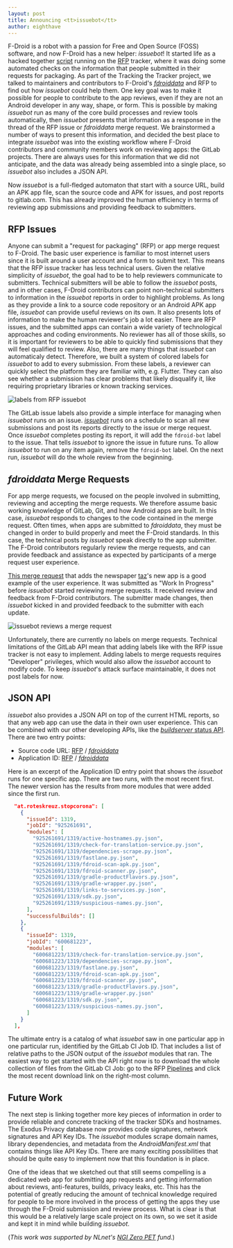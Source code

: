 ```yaml
---
layout: post
title: Announcing <tt>issuebot</tt>
author: eighthave
---
```


F-Droid is a robot with a passion for Free and Open Source (FOSS)
software, and now F-Droid has a new helper: _issuebot_!  It started
life as a hacked together
[script](https://gitlab.com/fdroid/rfp/blob/69a9e2b7a11dfbc492dbdd334f426bcbec257880/.issuebot.py)
running on the [RFP](https://gitlab.com/fdroid/rfp/issues) tracker,
where it was doing some automated checks on the information that
people submitted in their requests for packaging.  As part of the
Tracking the Tracker project, we talked to maintainers and
contributors to F-Droid's
[_fdroiddata_](https://gitlab.com/fdroid/fdroiddata/issues) and RFP to
find out how _issuebot_ could help them. One key goal was to make it
possible for people to contribute to the app reviews, even if they are
not an Android developer in any way, shape, or form.  This is possible
by making _issuebot_ run as many of the core build processes and
review tools automatically, then _issuebot_ presents that information
as a response in the thread of the RFP issue or _fdroiddata_ merge
request.  We brainstormed a number of ways to present this
information, and decided the best place to integrate _issuebot_ was
into the existing workflow where F-Droid contributors and community
members work on reviewing apps: the GitLab projects.  There are always
uses for this information that we did not anticipate, and the data was
already being assembled into a single place, so _issuebot_ also
includes a JSON API.

Now _issuebot_ is a full-fledged automaton that start with a source
URL, build an APK app file, scan the source code and APK for issues,
and post reports to gitlab.com.  This has already improved the human
efficiency in terms of reviewing app submissions and providing
feedback to submitters.


## RFP Issues

Anyone can submit a "request for packaging" (RFP) or app merge request
to F-Droid.  The basic user experience is familiar to most internet
users since it is built around a user account and a form to submit
text.  This means that the RFP issue tracker has less technical users.
Given the relative simplicity of _issuebot_, the goal had to be to
help reviewers communicate to submitters.  Technical submitters will
be able to follow the _issuebot_ posts, and in other cases, F-Droid
contributors can point non-technical submitters to information in the
_issuebot_ reports in order to highlight problems.  As long as they
provide a link to a source code repository or an Android APK app file,
_issuebot_ can provide useful reviews on its own.  It also presents
lots of information to make the human reviewer's job a lot easier.
There are RFP issues, and the submitted apps can contain a wide
variety of technological approaches and coding environments.  No
reviewer has all of those skills, so it is important for reviewers to
be able to quickly find submissions that they will feel qualified to
review.  Also, there are many things that _issuebot_ can automaticaly
detect.  Therefore, we built a system of colored labels for _issuebot_
to add to every submission.  From these labels, a reviewer can quickly
select the platform they are familiar with, e.g. Flutter.  They can
also see whether a submission has clear problems that likely
disqualify it, like requiring proprietary libraries or known tracking
services.

<img alt="labels from RFP issuebot" src="{% asset posts/2020-12-21-announcing-issuebot/rfp-labels.png %}" />

The GitLab issue labels also provide a simple interface for managing
when _issuebot_ runs on an issue.
[_issuebot_](https://gitlab.com/fdroid/issuebot) runs on a schedule to
scan all new submissions and post its reports directly to the issue or
merge request.  Once _issuebot_ completes posting its report, it will
add the `fdroid-bot` label to the issue.  That tells _issuebot_ to
ignore the issue in future runs.  To allow _issuebot_ to run on any
item again, remove the `fdroid-bot` label.  On the next run,
_issuebot_ will do the whole review from the beginning.


## _fdroiddata_ Merge Requests

For app merge requests, we focused on the people involved in
submitting, reviewing and accepting the merge requests.  We therefore
assume basic working knowledge of GitLab, Git, and how Android apps
are built.  In this case, _issuebot_ responds to changes to the code
contained in the merge request.  Often times, when apps are submitted
to _fdroiddata_, they must be changed in order to build properly and
meet the F-Droid standards.  In this case, the technical posts by
_issuebot_ speak directly to the app submitter.  The F-Droid
contributors regularly review the merge requests, and can provide
feedback and assistance as expected by participants of a merge request
user experience.

[This merge
request](https://gitlab.com/fdroid/fdroiddata/-/merge_requests/7514)
that adds the newspaper [taz](https://taz.de/)'s new app is a good
example of the user experience.  It was submitted as "Work In
Progress" before _issuebot_ started reviewing merge requests.  It
received review and feedback from F-Droid contributors.  The submitter
made changes, then _issuebot_ kicked in and provided feedback to the
submitter with each update.

<img alt="issuebot reviews a merge request" src="{% asset posts/2020-12-21-announcing-issuebot/merge-request-review.png %}" />

Unfortunately, there are currently no labels on merge requests.
Technical limitations of the GitLab API mean that adding labels like
with the RFP issue tracker is not easy to implement.  Adding labels to
merge requests requires "Developer" privileges, which would also allow
the _issuebot_ account to modify code.  To keep _issuebot_'s attack
surface maintainable, it does not post labels for now.


## JSON API

_issuebot_ also provides a JSON API on top of the current HTML
reports, so that any web app can use the data in their own user
experience. This can be combined with our other developing APIs, like
the [_buildserver_ status
API](https://f-droid.org/repo/status/running.json).  There are two
entry points:

* Source code URL:
  [RFP](https://fdroid.gitlab.io/rfp/issuebot/sourceUrls.json) /
  [_fdroiddata_](https://fdroid.gitlab.io/fdroiddata/issuebot/sourceUrls.json)
* Application ID:
  [RFP](https://fdroid.gitlab.io/rfp/issuebot/applicationIds.json) /
  [_fdroiddata_](https://fdroid.gitlab.io/fdroiddata/issuebot/applicationIds.json)

Here is an excerpt of the Application ID entry point that shows the
_issuebot_ runs for one specific app.  There are two runs, with the
most recent first.  The newer version has the results from more
modules that were added since the first run.

```json
  "at.roteskreuz.stopcorona": [
    {
      "issueId": 1319,
      "jobId": "925261691",
      "modules": [
        "925261691/1319/active-hostnames.py.json",
        "925261691/1319/check-for-translation-service.py.json",
        "925261691/1319/dependencies-scrape.py.json",
        "925261691/1319/fastlane.py.json",
        "925261691/1319/fdroid-scan-apk.py.json",
        "925261691/1319/fdroid-scanner.py.json",
        "925261691/1319/gradle-productFlavors.py.json",
        "925261691/1319/gradle-wrapper.py.json",
        "925261691/1319/links-to-services.py.json",
        "925261691/1319/sdk.py.json",
        "925261691/1319/suspicious-names.py.json",
      ],
      "successfulBuilds": []
    },
    {
      "issueId": 1319,
      "jobId": "600681223",
      "modules": [
        "600681223/1319/check-for-translation-service.py.json",
        "600681223/1319/dependencies-scrape.py.json",
        "600681223/1319/fastlane.py.json",
        "600681223/1319/fdroid-scan-apk.py.json",
        "600681223/1319/fdroid-scanner.py.json",
        "600681223/1319/gradle-productFlavors.py.json",
        "600681223/1319/gradle-wrapper.py.json"
        "600681223/1319/sdk.py.json",
        "600681223/1319/suspicious-names.py.json",
      ]
    }
  ],
```

The ultimate entry is a catalog of what _issuebot_ saw in one
particular app in one particular run, identified by the GitLab CI
Job ID.  That includes a list of relative paths to the JSON output of
the _issuebot_ modules that ran.  The easiest way to get started with
the API right now is to download the whole collection of files from
the GitLab CI Job: go to the RFP
[Pipelines](https://gitlab.com/fdroid/rfp/-/pipelines) and click the
most recent download link on the right-most column.


## Future Work

The next step is linking together more key pieces of information in
order to provide reliable and concrete tracking of the tracker SDKs
and hostnames.  The Exodus Privacy database now provides code
signatures, network signatures and API Key IDs.  The _issuebot_
modules scrape domain names, library dependencies, and metadata from
the _AndroidManifest.xml_ that contains things like API Key IDs.
There are many exciting possibilities that should be quite easy to
implement now that this foundation is in place.

One of the ideas that we sketched out that still seems compelling is a
dedicated web app for submitting app requests and getting information
about reviews, anti-features, builds, privacy leaks, etc.  This has
the potential of greatly reducing the amount of technical knowledge
required for people to be more involved in the process of getting the
apps they use through the F-Droid submission and review process.  What
is clear is that this would be a relatively large scale project on its
own, so we set it aside and kept it in mind while building _issuebot_.

(_This work was supported by NLnet's [NGI Zero PET](https://nlnet.nl/thema/NGIZeroPET.html) fund._)
